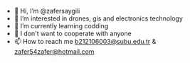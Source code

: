 - 👋 Hi, I’m @zafersaygili
- 👀 I’m interested in drones, gis and electronics technology
- 🌱 I’m currently learning codding
- 💞️ I don't want to cooperate with anyone
- 📫 How to reach me b212106003@subu.edu.tr & zafer54zafer@hotmail.com

<!---
zafersaygili/zafersaygili is a ✨ special ✨ repository because its `README.md` (this file) appears on your GitHub profile.
You can click the Preview link to take a look at your changes.
--->
